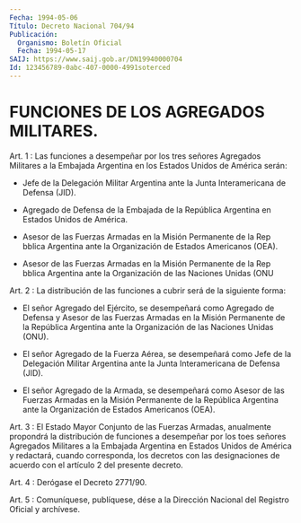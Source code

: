 ```yaml
---
Fecha: 1994-05-06
Título: Decreto Nacional 704/94
Publicación:
  Organismo: Boletín Oficial
  Fecha: 1994-05-17
SAIJ: https://www.saij.gob.ar/DN19940000704
Id: 123456789-0abc-407-0000-4991soterced
---
```

# FUNCIONES DE LOS AGREGADOS MILITARES.

<a id="1"></a>
Art.  1  :  Las  funciones  a  desempeñar por los tres señores Agregados Militares a la Embajada Argentina  en  los Estados Unidos de América serán:

-  Jefe  de  la  Delegación  Militar  Argentina  ante  la    Junta Interamericana de Defensa (JID).

- Agregado de Defensa de la Embajada de la República Argentina  en Estados Unidos de América.

-  Asesor de las Fuerzas Armadas en la Misión Permanente de la Rep bblica   Argentina  ante  la  Organización  de  Estados  Americanos (OEA).

- Asesor  de las Fuerzas Armadas en la Misión Permanente de la Rep bblica Argentina  ante  la Organización de las Naciones Unidas (ONU

<a id="2"></a>
Art.  2 : La distribución de las funciones a cubrir será de la siguiente forma:

- El señor  Agregado del Ejército, se desempeñará como Agregado de Defensa y Asesor  de las Fuerzas Armadas en la Misión Permanente de la República Argentina  ante la Organización de las Naciones Unidas (ONU).

- El señor Agregado de la  Fuerza  Aérea, se desempeñará como Jefe de la Delegación Militar Argentina ante  la Junta Interamericana de Defensa (JID).

- El señor Agregado de la Armada, se desempeñará  como  Asesor  de las  Fuerzas  Armadas  en  la  Misión  Permanente  de  la República Argentina   ante  la  Organización  de  Estados  Americanos  (OEA).

<a id="3"></a>
Art.  3  :  El  Estado  Mayor Conjunto de las Fuerzas Armadas, anualmente propondrá la distribución  de funciones a desempeñar por los toes señores Agregados Militares a  la  Embajada  Argentina  en Estados  Unidos  de  América  y  redactará, cuando corresponda, los decretos con las designaciones de  acuerdo  con  el  artículo 2 del presente decreto.

<a id="4"></a>
Art. 4 : Derógase el Decreto 2771/90.

<a id="5"></a>
Art. 5 : Comuníquese, publíquese, dése a la Dirección Nacional del Registro Oficial y archívese.